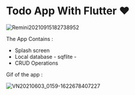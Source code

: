 # Todo App With Flutter ❤️

![Remini20210915182738952](https://user-images.githubusercontent.com/91206852/134373433-94f7127c-0645-499b-b59f-416a9c67554f.jpg)


The App Contains :

- Splash screen
- Local database - sqflite -
- CRUD Operations

Gif of the app :

![VN20210603_0159-1622678407227](https://user-images.githubusercontent.com/91206852/134373458-8ea09e08-3100-43cd-88c5-79fd71fd0807.gif)

